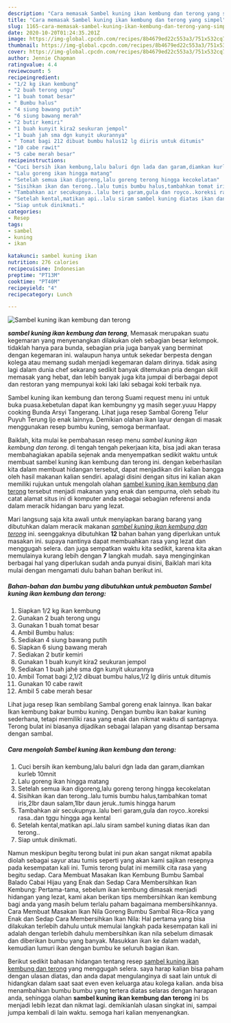 ```yaml
---
description: "Cara memasak Sambel kuning ikan kembung dan terong yang simpel"
title: "Cara memasak Sambel kuning ikan kembung dan terong yang simpel"
slug: 1165-cara-memasak-sambel-kuning-ikan-kembung-dan-terong-yang-simpel
date: 2020-10-20T01:24:35.201Z
image: https://img-global.cpcdn.com/recipes/8b4679ed22c553a3/751x532cq70/sambel-kuning-ikan-kembung-dan-terong-foto-resep-utama.jpg
thumbnail: https://img-global.cpcdn.com/recipes/8b4679ed22c553a3/751x532cq70/sambel-kuning-ikan-kembung-dan-terong-foto-resep-utama.jpg
cover: https://img-global.cpcdn.com/recipes/8b4679ed22c553a3/751x532cq70/sambel-kuning-ikan-kembung-dan-terong-foto-resep-utama.jpg
author: Jennie Chapman
ratingvalue: 4.4
reviewcount: 5
recipeingredient:
- "1/2 kg ikan kembung"
- "2 buah terong ungu"
- "1 buah tomat besar"
- " Bumbu halus"
- "4 siung bawang putih"
- "6 siung bawang merah"
- "2 butir kemiri"
- "1 buah kunyit kira2 seukuran jempol"
- "1 buah jah sma dgn kunyit ukurannya"
- " Tomat bagi 212 dibuat bumbu halus12 lg diiris untuk ditumis"
- "10 cabe rawit"
- "5 cabe merah besar"
recipeinstructions:
- "Cuci bersih ikan kembung,lalu baluri dgn lada dan garam,diamkan kurleb 10mnit"
- "Lalu goreng ikan hingga matang"
- "Setelah semua ikan digoreng,lalu goreng terong hingga kecokelatan"
- "Sisihkan ikan dan terong..lalu tumis bumbu halus,tambahkan tomat iris,2lbr daun salam,1lbr daun jeruk..tumis hingga harum"
- "Tambahkan air secukupnya..lalu beri garam,gula dan royco..koreksi rasa..dan tggu hingga aga kental"
- "Setelah kental,matikan api..lalu siram sambel kuning diatas ikan dan terong.."
- "Siap untuk dinikmati."
categories:
- Resep
tags:
- sambel
- kuning
- ikan

katakunci: sambel kuning ikan 
nutrition: 276 calories
recipecuisine: Indonesian
preptime: "PT13M"
cooktime: "PT40M"
recipeyield: "4"
recipecategory: Lunch

---
```



![Sambel kuning ikan kembung dan terong](https://img-global.cpcdn.com/recipes/8b4679ed22c553a3/751x532cq70/sambel-kuning-ikan-kembung-dan-terong-foto-resep-utama.jpg)

<b><i>sambel kuning ikan kembung dan terong</i></b>, Memasak merupakan suatu kegemaran yang menyenangkan dilakukan oleh sebagian besar kelompok. tidaklah hanya para bunda, sebagian pria juga banyak yang berminat dengan kegemaran ini. walaupun hanya untuk sekedar berpesta dengan kolega atau memang sudah menjadi kegemaran dalam dirinya. tidak asing lagi dalam dunia chef sekarang sedikit banyak ditemukan pria dengan skill memasak yang hebat, dan lebih banyak juga kita jumpai di berbagai depot dan restoran yang mempunyai koki laki laki sebagai koki terbaik nya.

Sambel kuning ikan kembung dan terong Suami request menu ini untuk buka puasa.kebetulan dapat ikan kembungny yg masih seger.yuuu Happy cooking Bunda Arsyi Tangerang. Lihat juga resep Sambal Goreng Telur Puyuh Terung Ijo enak lainnya. Demikian olahan ikan layur dengan di masak menggunakan resep bumbu kuning, semoga bermanfaat.

Baiklah, kita mulai ke pembahasan resep menu <i>sambel kuning ikan kembung dan terong</i>. di tengah tengah pekerjaan kita, bisa jadi akan terasa membahagiakan apabila sejenak anda menyempatkan sedikit waktu untuk membuat sambel kuning ikan kembung dan terong ini. dengan keberhasilan kita dalam membuat hidangan tersebut, dapat menjadikan diri kalian bangga oleh hasil makanan kalian sendiri. apalagi disini dengan situs ini kalian akan memiliki rujukan untuk mengolah olahan <u>sambel kuning ikan kembung dan terong</u> tersebut menjadi makanan yang enak dan sempurna, oleh sebab itu catat alamat situs ini di komputer anda sebagai sebagian referensi anda dalam meracik hidangan baru yang lezat.


Mari langsung saja kita awali untuk menyiapkan barang barang yang dibutuhkan dalam meracik makanan <u><i>sambel kuning ikan kembung dan terong</i></u> ini. seenggaknya dibutuhkan <b>12</b> bahan bahan yang diperlukan untuk masakan ini. supaya nantinya dapat membuahkan rasa yang lezat dan menggugah selera. dan juga sempatkan waktu kita sedikit, karena kita akan memulainya kurang lebih dengan <b>7</b> langkah mudah. saya menginginkan berbagai hal yang diperlukan sudah anda punyai disini, Baiklah mari kita mulai dengan mengamati dulu bahan bahan berikut ini.

<!--inarticleads1-->

##### Bahan-bahan dan bumbu yang dibutuhkan untuk pembuatan Sambel kuning ikan kembung dan terong:

1. Siapkan 1/2 kg ikan kembung
1. Gunakan 2 buah terong ungu
1. Gunakan 1 buah tomat besar
1. Ambil  Bumbu halus:
1. Sediakan 4 siung bawang putih
1. Siapkan 6 siung bawang merah
1. Sediakan 2 butir kemiri
1. Gunakan 1 buah kunyit kira2 seukuran jempol
1. Sediakan 1 buah jahé sma dgn kunyit ukurannya
1. Ambil  Tomat bagi 2,1/2 dibuat bumbu halus,1/2 lg diiris untuk ditumis
1. Gunakan 10 cabe rawit
1. Ambil 5 cabe merah besar


Lihat juga resep Ikan sembilang Sambal goreng enak lainnya. Ikan bakar Ikan kembung bakar bumbu kuning. Dengan bumbu ikan bakar kuning sederhana, tetapi memiliki rasa yang enak dan nikmat waktu di santapnya. Terong bulat ini biasanya dijadikan sebagai lalapan yang disantap bersama dengan sambal. 

<!--inarticleads2-->

##### Cara mengolah Sambel kuning ikan kembung dan terong:

1. Cuci bersih ikan kembung,lalu baluri dgn lada dan garam,diamkan kurleb 10mnit
1. Lalu goreng ikan hingga matang
1. Setelah semua ikan digoreng,lalu goreng terong hingga kecokelatan
1. Sisihkan ikan dan terong..lalu tumis bumbu halus,tambahkan tomat iris,2lbr daun salam,1lbr daun jeruk..tumis hingga harum
1. Tambahkan air secukupnya..lalu beri garam,gula dan royco..koreksi rasa..dan tggu hingga aga kental
1. Setelah kental,matikan api..lalu siram sambel kuning diatas ikan dan terong..
1. Siap untuk dinikmati.


Namun meskipun begitu terong bulat ini pun akan sangat nikmat apabila diolah sebagai sayur atau tumis seperti yang akan kami sajikan resepnya pada kesempatan kali ini. Tumis terong bulat ini memilik cita rasa yang begitu sedap. Cara Membuat Masakan Ikan Kembung Bumbu Sambal Balado Cabai Hijau yang Enak dan Sedap Cara Membersihkan Ikan Kembung: Pertama-tama, sebelum ikan kembung dimasak menjadi hidangan yang lezat, kami akan berikan tips membersihkan ikan kembung bagi anda yang masih belum terlalu paham bagaimana membersihkannya. Cara Membuat Masakan Ikan Nila Goreng Bumbu Sambal Rica-Rica yang Enak dan Sedap Cara Membersihkan Ikan Nila: Hal pertama yang bisa dilakukan terlebih dahulu untuk memulai langkah pada kesempatan kali ini adalah dengan terlebih dahulu membersihkan ikan nila sebelum dimasak dan diberikan bumbu yang banyak. Masukkan ikan ke dalam wadah, kemudian lumuri ikan dengan bumbu ke seluruh bagian ikan. 

Berikut sedikit bahasan hidangan tentang resep <u>sambel kuning ikan kembung dan terong</u> yang menggugah selera. saya harap kalian bisa paham dengan ulasan diatas, dan anda dapat mengulanginya di saat lain untuk di hidangkan dalam saat saat even even keluarga atau kolega kalian. anda bisa menambahkan bumbu bumbu yang tertera diatas selaras dengan harapan anda, sehingga olahan <b>sambel kuning ikan kembung dan terong</b> ini bs menjadi lebih lezat dan nikmat lagi. demikianlah ulasan singkat ini, sampai jumpa kembali di lain waktu. semoga hari kalian menyenangkan.
